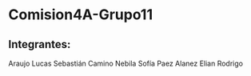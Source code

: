 # Comision4A-Grupo11

## Integrantes:
Araujo Lucas Sebastián
Camino Nebila Sofía
Paez Alanez Elian Rodrigo
